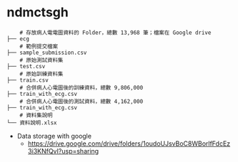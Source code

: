 # ndmctsgh

```
    # 存放病人電電圖資料的 Folder，總數 13,968 筆；檔案在 Google drive
├── ecg 
    # 範例提交檔案
├── sample_submission.csv 
    # 原始測試資料集
├── test.csv 
    # 原始訓練資料集
├── train.csv 
    # 合併病人心電圖後的訓練資料，總數 9,806,000
├── train_with_ecg.csv 
    # 合併病人心電圖後的測試資料，總數 4,162,000
├── train_with_ecg.csv 
    # 資料集說明
└── 資料說明.xlsx 
```

* Data storage with google
  * https://drive.google.com/drive/folders/1oudoUJsvBoC8WBorlfFdcEz3i3KNfQvI?usp=sharing
